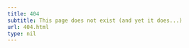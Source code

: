 ```yaml
---
title: 404
subtitle: This page does not exist (and yet it does...)
url: 404.html
type: nil
---
```

 